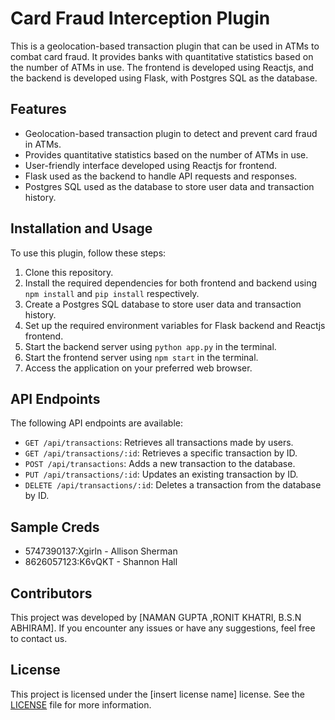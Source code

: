 # Card Fraud Interception Plugin

This is a geolocation-based transaction plugin that can be used in ATMs to combat card fraud. It provides banks with quantitative statistics based on the number of ATMs in use. The frontend is developed using Reactjs, and the backend is developed using Flask, with Postgres SQL as the database.

## Features

- Geolocation-based transaction plugin to detect and prevent card fraud in ATMs.
- Provides quantitative statistics based on the number of ATMs in use.
- User-friendly interface developed using Reactjs for frontend.
- Flask used as the backend to handle API requests and responses.
- Postgres SQL used as the database to store user data and transaction history.

## Installation and Usage

To use this plugin, follow these steps:

1. Clone this repository.
2. Install the required dependencies for both frontend and backend using `npm install` and `pip install` respectively.
3. Create a Postgres SQL database to store user data and transaction history.
4. Set up the required environment variables for Flask backend and Reactjs frontend.
5. Start the backend server using `python app.py` in the terminal.
6. Start the frontend server using `npm start` in the terminal.
7. Access the application on your preferred web browser.

## API Endpoints

The following API endpoints are available:

- `GET /api/transactions`: Retrieves all transactions made by users.
- `GET /api/transactions/:id`: Retrieves a specific transaction by ID.
- `POST /api/transactions`: Adds a new transaction to the database.
- `PUT /api/transactions/:id`: Updates an existing transaction by ID.
- `DELETE /api/transactions/:id`: Deletes a transaction from the database by ID.
## Sample Creds 
- 5747390137:Xgirln - Allison Sherman
- 8626057123:K6vQKT - Shannon Hall

## Contributors

This project was developed by [NAMAN GUPTA ,RONIT KHATRI, B.S.N ABHIRAM]. If you encounter any issues or have any suggestions, feel free to contact us.

## License

This project is licensed under the [insert license name] license. See the [LICENSE](./LICENSE) file for more information.
